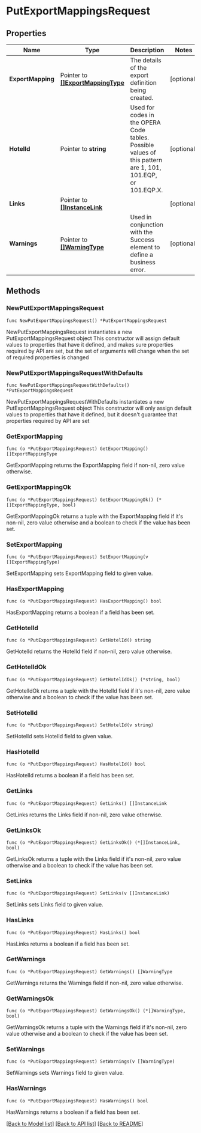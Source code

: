 # PutExportMappingsRequest

## Properties

Name | Type | Description | Notes
------------ | ------------- | ------------- | -------------
**ExportMapping** | Pointer to [**[]ExportMappingType**](ExportMappingType.md) | The details of the export definition being created. | [optional] 
**HotelId** | Pointer to **string** | Used for codes in the OPERA Code tables. Possible values of this pattern are 1, 101, 101.EQP, or 101.EQP.X. | [optional] 
**Links** | Pointer to [**[]InstanceLink**](InstanceLink.md) |  | [optional] 
**Warnings** | Pointer to [**[]WarningType**](WarningType.md) | Used in conjunction with the Success element to define a business error. | [optional] 

## Methods

### NewPutExportMappingsRequest

`func NewPutExportMappingsRequest() *PutExportMappingsRequest`

NewPutExportMappingsRequest instantiates a new PutExportMappingsRequest object
This constructor will assign default values to properties that have it defined,
and makes sure properties required by API are set, but the set of arguments
will change when the set of required properties is changed

### NewPutExportMappingsRequestWithDefaults

`func NewPutExportMappingsRequestWithDefaults() *PutExportMappingsRequest`

NewPutExportMappingsRequestWithDefaults instantiates a new PutExportMappingsRequest object
This constructor will only assign default values to properties that have it defined,
but it doesn't guarantee that properties required by API are set

### GetExportMapping

`func (o *PutExportMappingsRequest) GetExportMapping() []ExportMappingType`

GetExportMapping returns the ExportMapping field if non-nil, zero value otherwise.

### GetExportMappingOk

`func (o *PutExportMappingsRequest) GetExportMappingOk() (*[]ExportMappingType, bool)`

GetExportMappingOk returns a tuple with the ExportMapping field if it's non-nil, zero value otherwise
and a boolean to check if the value has been set.

### SetExportMapping

`func (o *PutExportMappingsRequest) SetExportMapping(v []ExportMappingType)`

SetExportMapping sets ExportMapping field to given value.

### HasExportMapping

`func (o *PutExportMappingsRequest) HasExportMapping() bool`

HasExportMapping returns a boolean if a field has been set.

### GetHotelId

`func (o *PutExportMappingsRequest) GetHotelId() string`

GetHotelId returns the HotelId field if non-nil, zero value otherwise.

### GetHotelIdOk

`func (o *PutExportMappingsRequest) GetHotelIdOk() (*string, bool)`

GetHotelIdOk returns a tuple with the HotelId field if it's non-nil, zero value otherwise
and a boolean to check if the value has been set.

### SetHotelId

`func (o *PutExportMappingsRequest) SetHotelId(v string)`

SetHotelId sets HotelId field to given value.

### HasHotelId

`func (o *PutExportMappingsRequest) HasHotelId() bool`

HasHotelId returns a boolean if a field has been set.

### GetLinks

`func (o *PutExportMappingsRequest) GetLinks() []InstanceLink`

GetLinks returns the Links field if non-nil, zero value otherwise.

### GetLinksOk

`func (o *PutExportMappingsRequest) GetLinksOk() (*[]InstanceLink, bool)`

GetLinksOk returns a tuple with the Links field if it's non-nil, zero value otherwise
and a boolean to check if the value has been set.

### SetLinks

`func (o *PutExportMappingsRequest) SetLinks(v []InstanceLink)`

SetLinks sets Links field to given value.

### HasLinks

`func (o *PutExportMappingsRequest) HasLinks() bool`

HasLinks returns a boolean if a field has been set.

### GetWarnings

`func (o *PutExportMappingsRequest) GetWarnings() []WarningType`

GetWarnings returns the Warnings field if non-nil, zero value otherwise.

### GetWarningsOk

`func (o *PutExportMappingsRequest) GetWarningsOk() (*[]WarningType, bool)`

GetWarningsOk returns a tuple with the Warnings field if it's non-nil, zero value otherwise
and a boolean to check if the value has been set.

### SetWarnings

`func (o *PutExportMappingsRequest) SetWarnings(v []WarningType)`

SetWarnings sets Warnings field to given value.

### HasWarnings

`func (o *PutExportMappingsRequest) HasWarnings() bool`

HasWarnings returns a boolean if a field has been set.


[[Back to Model list]](../README.md#documentation-for-models) [[Back to API list]](../README.md#documentation-for-api-endpoints) [[Back to README]](../README.md)


